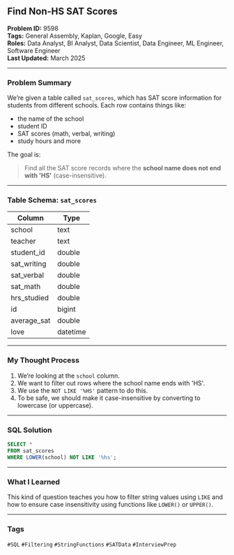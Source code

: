 ## Find Non-HS SAT Scores

**Problem ID:** 9598  
**Tags:** General Assembly, Kaplan, Google, Easy  
**Roles:** Data Analyst, BI Analyst, Data Scientist, Data Engineer, ML Engineer, Software Engineer  
**Last Updated:** March 2025  

---

### Problem Summary

We’re given a table called `sat_scores`, which has SAT score information for students from different schools.
Each row contains things like:
- the name of the school
- student ID
- SAT scores (math, verbal, writing)
- study hours and more

The goal is:
> Find all the SAT score records where the **school name does not end with 'HS'** (case-insensitive).

---

### Table Schema: `sat_scores`

| Column        | Type    |
|---------------|---------|
| school        | text    |
| teacher       | text    |
| student_id    | double  |
| sat_writing   | double  |
| sat_verbal    | double  |
| sat_math      | double  |
| hrs_studied   | double  |
| id            | bigint  |
| average_sat   | double  |
| love          | datetime |

---

### My Thought Process

1. We’re looking at the `school` column.
2. We want to filter out rows where the school name ends with 'HS'.
3. We use the `NOT LIKE '%HS'` pattern to do this.
4. To be safe, we should make it case-insensitive by converting to lowercase (or uppercase).

---

### SQL Solution

```sql
SELECT *
FROM sat_scores
WHERE LOWER(school) NOT LIKE '%hs';
```

---

### What I Learned

This kind of question teaches you how to filter string values using `LIKE` and how to ensure case insensitivity using functions like `LOWER()` or `UPPER()`.

---

### Tags
`#SQL` `#Filtering` `#StringFunctions` `#SATData` `#InterviewPrep`
